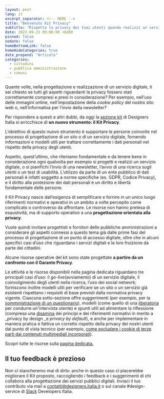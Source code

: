```yaml
---
layout: post
lang: it
excerpt_separator: <!-- MORE -->
title: "Benvenuto Kit Privacy"
subtitle: "Rispetta la privacy dei tuoi utenti quando realizzi un servizio digitale"
date: 2022-09-21 09:00:00 +0200
pinned: false
nodate: false
homeBottomLink: false
homeHideCategories: true
date_prepend: "Articolo"
categories:
  - cittadini
  - pubblica amministrazione
  - comuni
---
```


<!-- MORE -->
Quante volte, nella progettazione e realizzazione di un servizio digitale, ti sei chiesto se tutti gli aspetti riguardanti la privacy fossero stati correttamente compresi e presi in considerazione? Per esempio, nell’uso delle immagini online, nell’impostazione della *cookie policy* del nostro sito web o, nell’informativa per l’invio della newsletter? 

Per rispondere a questi e altri dubbi, da oggi la [sezione kit](https://designers.italia.it/kit/) di Designers Italia si arricchisce di **un nuovo strumento: il Kit Privacy**. 

L’obiettivo di questo nuovo strumento è supportare le persone coinvolte nel processo di progettazione di un sito o di un servizio digitale, fornendo informazioni e modelli utili per trattare correttamente i dati personali nel rispetto della privacy degli utenti. 

Aspetto, quest’ultimo, che riteniamo fondamentale e da tenere bene in considerazione ogni qualvolta per esempio si progetti e realizzi un servizio digitale, o si pianifichi l’invio di una newsletter, l’avvio di una ricerca sugli utenti o un test di usabilità. L’utilizzo da parte di un ente pubblico di dati personali è infatti soggetto a norme specifiche (es. GDPR, Codice Privacy), e il diritto alla protezione dei dati personali è un diritto e libertà fondamentale delle persone.

Il Kit Privacy nasce dall’esigenza di semplificare  e fornire in un unico luogo riferimenti normativi e operativi in un ambito a volte percepito come complicato o controverso da affrontare. Le risorse non hanno pretesa di esaustività, ma di supporto operativo a una **progettazione orientata alla privacy**. 

Vuole quindi invitare progettisti e fornitori delle pubbliche amministrazioni a considerare gli aspetti connessi a questo tema già dalle prime fasi del processo di progettazione di un punto di accesso digitale, oltre che in alcuni specifici casi d’uso che riguardano i servizi digitali e la loro fruizione da parte dei cittadini. 

Alcune risorse operative del kit sono state progettate **a partire da un confronto con il Garante Privacy**.

Le attività e le risorse disponibili nella pagina dedicata riguardano tre principali casi d’uso: il *go-live*(avviamento) di un servizio digitale, il coinvolgimento degli utenti nella ricerca, l’uso dei social network; forniscono inoltre modelli utili per verificare se un sito o un servizio già esistenti rispettano i requisiti di base previsti dalla normativa privacy vigente. Ciascuna sotto-sezione offre suggerimenti (per esempio, per la [somministrazione di un questionario](https://docs.google.com/document/d/183f3aiDqLqi63XTTCovpRYiQDi530Dph7tRWaweu62Y/edit)), modelli (come quello di una [liberatoria](https://docs.google.com/document/d/1c4Ea2ni0aq4_4zq9kaojtrFRH5QQGKhYZvCo2b1mr2U/edit) per condurre un'intervista utente) e spunti utili ad alimentare la riflessione (compresa una [disamina](https://docs.google.com/document/d/1I7uhjz37w_t-ioa5APRZHCzRIvzKKrwu2W1IWu5R1rA/edit) dei principi e dei riferimenti normativi in merito a _privacy by design _e _privacy by default_), e anche per implementare in maniera pratica e fattiva un corretto rispetto della privacy dei nostri utenti dal punto di vista tecnico (per esempio, [come escludere i cookie di terze parti dai contenuti multimediali incorporati](https://docs.google.com/document/d/1URK2eWjnw9h8T1z3CG6ycax0BxNKvfd2ndUpvP5ZHy8/edit)). 

Scopri tutte le risorse sulla [pagina dedicata.](https://designers-italia-it-git-priv-2a567d-dip-trasformazione-digitale.vercel.app/kit/privacy/)

## Il tuo feedback è prezioso
Non ci stancheremo mai di dirlo: anche in questo caso ci piacerebbe migliorare il Kit proposto, raccogliendo i feedback e i suggerimenti di chi collabora alla progettazione dei servizi pubblici digitali. Inviaci il tuo contributo via mail a [contatti@designers.italia.it](mailto:contatti@designers.italia.it) o sul canale #design-service di [Slack](https://slack.developers.italia.it/) Developers Italia.